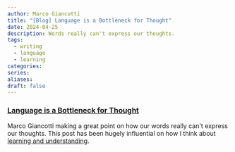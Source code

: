 ```yaml
---
author: Marco Giancotti
title: "[Blog] Language is a Bottleneck for Thought"
date: 2024-04-25
description: Words really can't express our thoughts.
tags:
  - writing
  - language
  - learning
categories: 
series: 
aliases: 
draft: false
---
```

### [Language is a Bottleneck for Thought](https://aethermug.com/posts/language-is-a-bottleneck-for-thought)
Marco Giancotti making a great point on how our words really can't express our thoughts. This post has been hugely influential on how I think about [learning and understanding](/blog/knowing_vs_understanding).